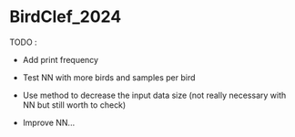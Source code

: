 # BirdClef_2024

TODO :
- Add print frequency
- Test NN with more birds and samples per bird
  
- Use method to decrease the input data size (not really necessary with NN but still worth to check)
- Improve NN...
